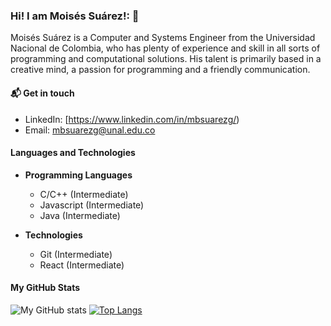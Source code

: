### Hi! I am Moisés Suárez!: 👋

Moisés Suárez is a Computer and Systems Engineer from the Universidad Nacional de Colombia, who has plenty of experience and skill in all sorts of programming and computational solutions. His talent is primarily based in a creative mind, a passion for programming and a friendly communication. 

#### 📬 Get in touch
- LinkedIn: [https://www.linkedin.com/in/mbsuarezg/)
- Email: [mbsuarezg@unal.edu.co](mbsuarezg@unal.edu.co)

#### Languages and Technologies

* **Programming Languages**
    * C/C++ (Intermediate)
    * Javascript (Intermediate)
    * Java (Intermediate)

* **Technologies**
    * Git (Intermediate)
    * React (Intermediate)

#### My GitHub Stats

![My GitHub stats](https://github-readme-stats.vercel.app/api?username=mbsuarezg&theme=tokyonight&show_icons=true)
[![Top Langs](https://github-readme-stats.vercel.app/api/top-langs/?username=mbsuarezg&layout=compact&theme=tokyonight)](https://github.com/anuraghazra/github-readme-stats)

